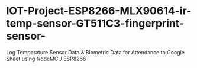 # IOT-Project-ESP8266-MLX90614-ir-temp-sensor-GT511C3-fingerprint-sensor-
Log Temperature Sensor Data &amp; Biometric Data for Attendance to Google Sheet using NodeMCU ESP8266
